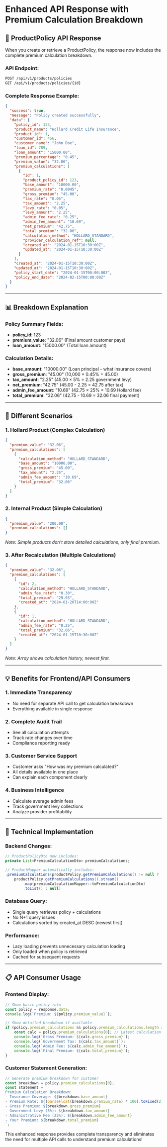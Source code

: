 # Enhanced API Response with Premium Calculation Breakdown

## **🎯 ProductPolicy API Response**

When you create or retrieve a ProductPolicy, the response now includes the complete premium calculation breakdown.

### **API Endpoint:**
```bash
POST /api/v1/products/policies
GET /api/v1/products/policies/{id}
```

### **Complete Response Example:**

```json
{
  "success": true,
  "message": "Policy created successfully",
  "data": {
    "policy_id": 123,
    "product_name": "Hollard Credit Life Insurance",
    "product_id": 1,
    "customer_id": 456,
    "customer_name": "John Doe",
    "loan_id": 789,
    "loan_amount": "15000.00",
    "premium_percentage": "0.45",
    "premium_value": "32.06",
    "premium_calculations": [
      {
        "id": 1,
        "product_policy_id": 123,
        "base_amount": "10000.00",
        "premium_rate": "0.0045",
        "gross_premium": "45.00",
        "tax_rate": "0.05",
        "tax_amount": "2.25",
        "levy_rate": "0.05",
        "levy_amount": "2.25",
        "admin_fee_rate": "0.25",
        "admin_fee_amount": "10.69",
        "net_premium": "42.75",
        "total_premium": "32.06",
        "calculation_method": "HOLLARD_STANDARD",
        "provider_calculation_ref": null,
        "created_at": "2024-01-15T10:30:00Z",
        "updated_at": "2024-01-15T10:30:00Z"
      }
    ],
    "created_at": "2024-01-15T10:30:00Z",
    "updated_at": "2024-01-15T10:30:00Z",
    "policy_start_date": "2024-01-15T00:00:00Z",
    "policy_end_date": "2024-02-15T00:00:00Z"
  }
}
```

---

## **📊 Breakdown Explanation**

### **Policy Summary Fields:**
- **policy_id**: 123
- **premium_value**: "32.06" (Final amount customer pays)
- **loan_amount**: "15000.00" (Total loan amount)

### **Calculation Details:**
- **base_amount**: "10000.00" (Loan principal - what insurance covers)
- **gross_premium**: "45.00" (10,000 × 0.45% = 45.00)
- **tax_amount**: "2.25" (45.00 × 5% = 2.25 government levy)
- **net_premium**: "42.75" (45.00 - 2.25 = 42.75 after tax)
- **admin_fee_amount**: "10.69" (42.75 × 25% = 10.69 Hollard fee)
- **total_premium**: "32.06" (42.75 - 10.69 = 32.06 final payment)

---

## **🔄 Different Scenarios**

### **1. Hollard Product (Complex Calculation)**
```json
{
  "premium_value": "32.06",
  "premium_calculations": [
    {
      "calculation_method": "HOLLARD_STANDARD",
      "base_amount": "10000.00",
      "gross_premium": "45.00",
      "tax_amount": "2.25",
      "admin_fee_amount": "10.69",
      "total_premium": "32.06"
    }
  ]
}
```

### **2. Internal Product (Simple Calculation)**
```json
{
  "premium_value": "200.00",
  "premium_calculations": []
}
```
*Note: Simple products don't store detailed calculations, only final premium.*

### **3. After Recalculation (Multiple Calculations)**
```json
{
  "premium_value": "32.06",
  "premium_calculations": [
    {
      "id": 2,
      "calculation_method": "HOLLARD_STANDARD",
      "admin_fee_rate": "0.30",
      "total_premium": "29.93",
      "created_at": "2024-01-20T14:00:00Z"
    },
    {
      "id": 1,
      "calculation_method": "HOLLARD_STANDARD",
      "admin_fee_rate": "0.25",
      "total_premium": "32.06",
      "created_at": "2024-01-15T10:30:00Z"
    }
  ]
}
```
*Note: Array shows calculation history, newest first.*

---

## **💡 Benefits for Frontend/API Consumers**

### **1. Immediate Transparency**
- No need for separate API call to get calculation breakdown
- Everything available in single response

### **2. Complete Audit Trail**
- See all calculation attempts
- Track rate changes over time
- Compliance reporting ready

### **3. Customer Service Support**
- Customer asks "How was my premium calculated?"
- All details available in one place
- Can explain each component clearly

### **4. Business Intelligence**
- Calculate average admin fees
- Track government levy collections
- Analyze provider profitability

---

## **🔧 Technical Implementation**

### **Backend Changes:**
```java
// ProductPolicyDto now includes:
private List<PremiumCalculationDto> premiumCalculations;

// ProductMapper automatically includes:
.premiumCalculations(productPolicy.getPremiumCalculations() != null ?
    productPolicy.getPremiumCalculations().stream()
        .map(premiumCalculationMapper::toPremiumCalculationDto)
        .toList() : null)
```

### **Database Query:**
- Single query retrieves policy + calculations
- No N+1 query issues
- Calculations sorted by created_at DESC (newest first)

### **Performance:**
- Lazy loading prevents unnecessary calculation loading
- Only loaded when policy is retrieved
- Cached for subsequent requests

---

## **📋 API Consumer Usage**

### **Frontend Display:**
```javascript
// Show basic policy info
const policy = response.data;
console.log(`Premium: ${policy.premium_value}`);

// Show detailed breakdown if available
if (policy.premium_calculations && policy.premium_calculations.length > 0) {
    const calc = policy.premium_calculations[0]; // Latest calculation
    console.log(`Gross Premium: ${calc.gross_premium}`);
    console.log(`Government Tax: ${calc.tax_amount}`);
    console.log(`Admin Fee: ${calc.admin_fee_amount}`);
    console.log(`Final Premium: ${calc.total_premium}`);
}
```

### **Customer Statement Generation:**
```javascript
// Generate premium breakdown for customer
const breakdown = policy.premium_calculations[0];
const statement = `
Premium Calculation Breakdown:
- Insurance Coverage: ${breakdown.base_amount}
- Premium Rate: ${(parseFloat(breakdown.premium_rate) * 100).toFixed(2)}%
- Gross Premium: ${breakdown.gross_premium}
- Government Levy (5%): ${breakdown.tax_amount}
- Administrative Fee (25%): ${breakdown.admin_fee_amount}
- Your Premium: ${breakdown.total_premium}
`;
```

This enhanced response provides complete transparency and eliminates the need for multiple API calls to understand premium calculations!